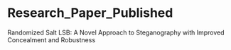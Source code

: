 # Research_Paper_Published
Randomized Salt LSB: A Novel Approach to Steganography  with Improved Concealment and Robustness
